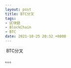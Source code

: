 ```yaml
---
layout: post
title: BTC分叉
tags: 
- 区块链
- BlockChain
- BTC
date: 2021-10-25 20:32 +0800
---
```






​	BTC分叉



。。。





